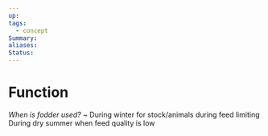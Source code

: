 ```yaml
---
up: 
tags:
  - concept
Summary: 
aliases: 
Status:
---
```

# Function
*When is fodder used?*
~
During winter for stock/animals during feed limiting
During dry summer when feed quality is low
<!--SR:!2025-03-13,3,250-->

